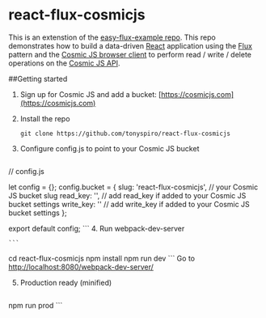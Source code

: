 # react-flux-cosmicjs
This is an extenstion of the [easy-flux-example repo](https://github.com/tonyspiro/easy-flux-example).  This repo demonstrates how to build a data-driven [React](http://facebook.github.io/react/) application using the [Flux](https://facebook.github.io/flux/) pattern and the [Cosmic JS browser client](https://npmjs.com/cosmicjs-browser) to perform read / write / delete operations on the [Cosmic JS API](https://cosmicjs.com).

##Getting started
1. Sign up for Cosmic JS and add a bucket: [https://cosmicjs.com](https://cosmicjs.com)
2. Install the repo 

    ```git clone https://github.com/tonyspiro/react-flux-cosmicjs ```

3. Configure config.js to point to your Cosmic JS bucket
    ```
// config.js

let config = {};
config.bucket = {
        slug: 'react-flux-cosmicjs', // your Cosmic JS bucket slug
        read_key: '', // add read_key if added to your Cosmic JS bucket settings
        write_key: '' // add write_key if added to your Cosmic JS bucket settings
};

export default config;
    ```
4. Run webpack-dev-server

    ```
cd react-flux-cosmicjs
npm install
npm run dev
    ```
Go to [http://localhost:8080/webpack-dev-server/](http://localhost:8080/webpack-dev-server/)

5. Production ready (minified)
    ```
npm run prod
    ```
